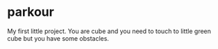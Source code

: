# parkour
My first little project.
You are cube and you need to touch to little green cube but you have some obstacles.
